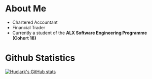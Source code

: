 # About Me
- Chartered Accountant
- Financial Trader
- Currently a student of the <strong>ALX Software Engineering Programme (Cohort 18)</strong>

# Github Statistics
[![Huclark's GitHub stats](https://github-readme-stats.vercel.app/api?username=huclark)](https://github.com/anuraghazra/github-readme-stats)
